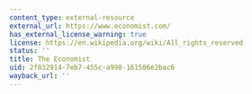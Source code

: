 ```yaml
---
content_type: external-resource
external_url: https://www.economist.com/
has_external_license_warning: true
license: https://en.wikipedia.org/wiki/All_rights_reserved
status: ''
title: The Economist
uid: 2f032914-7eb7-455c-a998-161506e2bac6
wayback_url: ''
---
```

